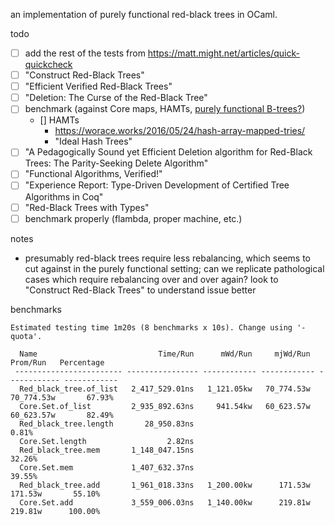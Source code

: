 an implementation of purely functional red-black trees in OCaml.

todo

- [ ] add the rest of the tests from <https://matt.might.net/articles/quick-quickcheck>
- [ ] "Construct Red-Black Trees"
- [ ] "Efficient Verified Red-Black Trees"
- [ ] "Deletion: The Curse of the Red-Black Tree"
- [ ] benchmark (against Core maps, HAMTs, [purely functional B-trees?](https://news.ycombinator.com/item?id=23002849))
  - [] HAMTs
    - <https://worace.works/2016/05/24/hash-array-mapped-tries/>
    - "Ideal Hash Trees"
- [ ] "A Pedagogically Sound yet Efficient Deletion algorithm for Red-Black Trees: The Parity-Seeking Delete Algorithm"
- [ ] "Functional Algorithms, Verified!"
- [ ] "Experience Report: Type-Driven Development of Certified Tree Algorithms in Coq"
- [ ] "Red-Black Trees with Types"
- [ ] benchmark properly (flambda, proper machine, etc.)

notes

- presumably red-black trees require less rebalancing, which seems to cut
  against in the purely functional setting; can we replicate pathological cases
  which require rebalancing over and over again?  look to "Construct Red-Black
  Trees" to understand issue better

benchmarks

```
Estimated testing time 1m20s (8 benchmarks x 10s). Change using '-quota'.

  Name                           Time/Run      mWd/Run     mjWd/Run     Prom/Run   Percentage
 ------------------------ ---------------- ------------ ------------ ------------ ------------
  Red_black_tree.of_list   2_417_529.01ns   1_121.05kw   70_774.53w   70_774.53w       67.93%
  Core.Set.of_list         2_935_892.63ns     941.54kw   60_623.57w   60_623.57w       82.49%
  Red_black_tree.length       28_950.83ns                                               0.81%
  Core.Set.length                  2.82ns
  Red_black_tree.mem       1_148_047.15ns                                              32.26%
  Core.Set.mem             1_407_632.37ns                                              39.55%
  Red_black_tree.add       1_961_018.33ns   1_200.00kw      171.53w      171.53w       55.10%
  Core.Set.add             3_559_006.03ns   1_140.00kw      219.81w      219.81w      100.00%

```
